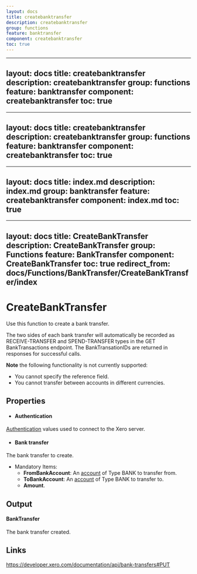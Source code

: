 ```yaml
---
layout: docs
title: createbanktransfer
description: createbanktransfer
group: functions
feature: banktransfer
component: createbanktransfer
toc: true
---
```

---
layout: docs
title: createbanktransfer
description: createbanktransfer
group: functions
feature: banktransfer
component: createbanktransfer
toc: true
---
---
layout: docs
title: createbanktransfer
description: createbanktransfer
group: functions
feature: banktransfer
component: createbanktransfer
toc: true
---
---
layout: docs
title: index.md
description: index.md
group: banktransfer
feature: createbanktransfer
component: index.md
toc: true
---
---
layout: docs
title: CreateBankTransfer
description: CreateBankTransfer
group: Functions
feature: BankTransfer
component: CreateBankTransfer
toc: true
redirect_from: docs/Functions/BankTransfer/CreateBankTransfer/index
---
CreateBankTransfer
============

Use this function to create a bank transfer.

The two sides of each bank transfer will automatically be recorded as RECEIVE-TRANSFER and SPEND-TRANSFER types in the GET BankTransactions endpoint.
The BankTransationIDs are returned in responses for successful calls.

**Note** the following functionality is not currently supported:
- You cannot specify the reference field.
- You cannot transfer between accounts in different currencies.

Properties
----------

- #### Authentication
[Authentication](../../../Common/Authentication/Index.md) values used to connect to the Xero server.
- #### Bank transfer
The bank transfer to create.
  - Mandatory Items:
      - **FromBankAccount**: An [account](https://developer.xero.com/documentation/api/accounts) of Type BANK to transfer from.
      - **ToBankAccount**: An [account](https://developer.xero.com/documentation/api/accounts) of Type BANK to transfer to.
      - **Amount**.

Output
-----
#### BankTransfer
The bank transfer created.

Links
-----

https://developer.xero.com/documentation/api/bank-transfers#PUT
